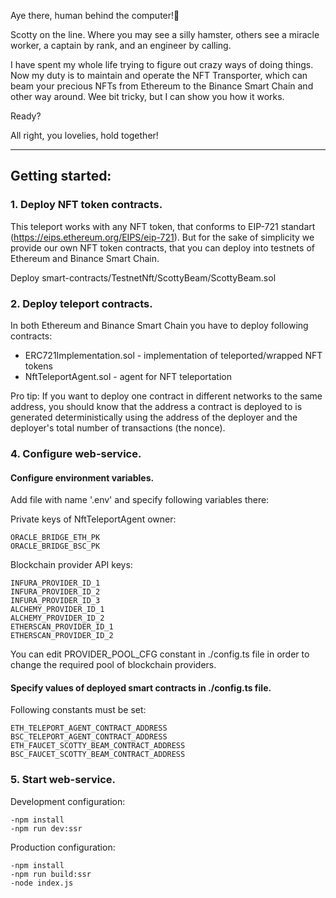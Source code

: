 Aye there, human behind the computer!👋

Scotty on the line. Where you may see a silly hamster,
others see a miracle worker, a captain by rank,
and an engineer by calling.

I have spent my whole life
trying to figure out crazy ways of doing things.
Now my duty is to maintain and operate the NFT Transporter,
which can beam your precious NFTs from Ethereum to the Binance Smart Chain
and other way around. Wee bit tricky, but I can show you how it works.

Ready?

All right, you lovelies, hold together!

-----------------------------------------------------------------------------

## Getting started:

### 1. Deploy NFT token contracts.
This teleport works with any NFT token, that conforms to EIP-721 standart (https://eips.ethereum.org/EIPS/eip-721).
But for the sake of simplicity we provide our own NFT token contracts, that you can deploy into testnets of Ethereum and Binance Smart Chain.

Deploy smart-contracts/TestnetNft/ScottyBeam/ScottyBeam.sol

### 2. Deploy teleport contracts.
In both Ethereum and Binance Smart Chain you have to deploy following contracts:
- ERC721Implementation.sol - implementation of teleported/wrapped NFT tokens
- NftTeleportAgent.sol - agent for NFT teleportation

Pro tip:
If you want to deploy one contract in different networks to the same address, you should know that
the address a contract is deployed to is generated deterministically using the address of the deployer
and the deployer's total number of transactions (the nonce).

### 4. Configure web-service.

#### Configure environment variables.
Add file with name '.env' and specify following variables there:

Private keys of NftTeleportAgent owner:
```
ORACLE_BRIDGE_ETH_PK
ORACLE_BRIDGE_BSC_PK
```

Blockchain provider API keys:
```
INFURA_PROVIDER_ID_1
INFURA_PROVIDER_ID_2
INFURA_PROVIDER_ID_3
ALCHEMY_PROVIDER_ID_1
ALCHEMY_PROVIDER_ID_2
ETHERSCAN_PROVIDER_ID_1
ETHERSCAN_PROVIDER_ID_2
```
You can edit PROVIDER_POOL_CFG constant in ./config.ts file in order to change the required pool of blockchain providers.

#### Specify values of deployed smart contracts in ./config.ts file.
Following constants must be set:
```
ETH_TELEPORT_AGENT_CONTRACT_ADDRESS
BSC_TELEPORT_AGENT_CONTRACT_ADDRESS
ETH_FAUCET_SCOTTY_BEAM_CONTRACT_ADDRESS
BSC_FAUCET_SCOTTY_BEAM_CONTRACT_ADDRESS
```

### 5. Start web-service.
Development configuration:
```
-npm install
-npm run dev:ssr
```

Production configuration:
```
-npm install
-npm run build:ssr
-node index.js
```

